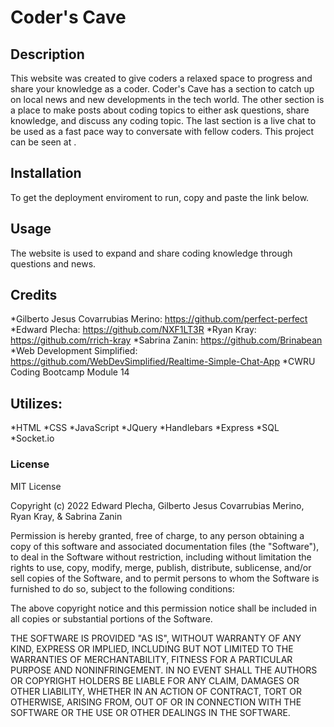 # Coder's Cave

## Description

This website was created to give coders a relaxed space to progress and share your knowledge as a coder. Coder's Cave has a section to catch up on local news and new developments in the tech world. The other section is a place to make posts about coding topics to either ask questions, share knowledge, and discuss any coding topic. The last section is a live chat to be used as a fast pace way to conversate with fellow coders. This project can be seen at <add heroku link here>.

## Installation

To get the deployment enviroment to run, copy and paste the link below.
<add heroku link here>

## Usage

The website is used to expand and share coding knowledge through questions and news.

## Credits

*Gilberto Jesus Covarrubias Merino: https://github.com/perfect-perfect
*Edward Plecha: https://github.com/NXF1LT3R
*Ryan Kray: https://github.com/rrich-kray
*Sabrina Zanin: https://github.com/Brinabean
*Web Development Simplified: https://github.com/WebDevSimplified/Realtime-Simple-Chat-App
*CWRU Coding Bootcamp Module 14

## Utilizes:

*HTML
*CSS
*JavaScript
*JQuery
*Handlebars
*Express
*SQL
*Socket.io

### License

MIT License

Copyright (c) 2022 Edward Plecha, Gilberto Jesus Covarrubias Merino, Ryan Kray, & Sabrina Zanin

Permission is hereby granted, free of charge, to any person obtaining a copy
of this software and associated documentation files (the "Software"), to deal
in the Software without restriction, including without limitation the rights
to use, copy, modify, merge, publish, distribute, sublicense, and/or sell
copies of the Software, and to permit persons to whom the Software is
furnished to do so, subject to the following conditions:

The above copyright notice and this permission notice shall be included in all
copies or substantial portions of the Software.

THE SOFTWARE IS PROVIDED "AS IS", WITHOUT WARRANTY OF ANY KIND, EXPRESS OR
IMPLIED, INCLUDING BUT NOT LIMITED TO THE WARRANTIES OF MERCHANTABILITY,
FITNESS FOR A PARTICULAR PURPOSE AND NONINFRINGEMENT. IN NO EVENT SHALL THE
AUTHORS OR COPYRIGHT HOLDERS BE LIABLE FOR ANY CLAIM, DAMAGES OR OTHER
LIABILITY, WHETHER IN AN ACTION OF CONTRACT, TORT OR OTHERWISE, ARISING FROM,
OUT OF OR IN CONNECTION WITH THE SOFTWARE OR THE USE OR OTHER DEALINGS IN THE
SOFTWARE.
